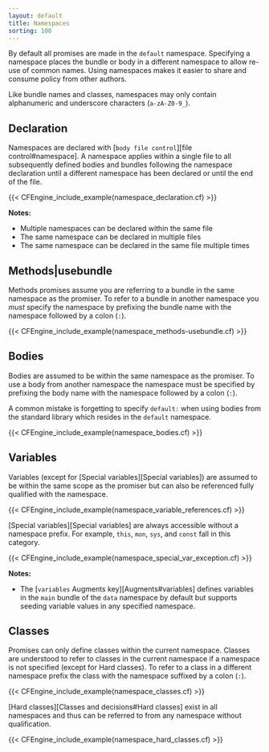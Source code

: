 ```yaml
---
layout: default
title: Namespaces
sorting: 100
---
```


By default all promises are made in the `default` namespace. Specifying a namespace
places the bundle or body in a different namespace to allow re-use of common
names. Using namespaces makes it easier to share and consume policy from other
authors.

Like bundle names and classes, namespaces may only contain alphanumeric and
underscore characters (`a-zA-Z0-9_`).

## Declaration

Namespaces are declared with [`body file control`][file control#namespace]. A
namespace applies within a single file to all subsequently defined bodies and bundles
following the namespace declaration until a different namespace has been
declared or until the end of the file.

{{< CFEngine_include_example(namespace_declaration.cf) >}}

**Notes:**

- Multiple namespaces can be declared within the same file
- The same namespace can be declared in multiple files
- The same namespace can be declared in the same file multiple times

## Methods|usebundle

Methods promises assume you are referring to a bundle in the same namespace as
the promiser. To refer to a bundle in another namespace you *must* specify the
namespace by prefixing the bundle name with the namespace followed by a colon
(`:`).

{{< CFEngine_include_example(namespace_methods-usebundle.cf) >}}

## Bodies

Bodies are assumed to be within the same namespace as the promiser. To use a body from another namespace the namespace must be specified by prefixing the body name with the namespace followed by a colon (`:`).

A common mistake is forgetting to specify `default:` when using bodies from the standard library which resides in the `default` namespace.

{{< CFEngine_include_example(namespace_bodies.cf) >}}

## Variables

Variables (except for [Special variables][Special variables]) are assumed to be within the same scope
as the promiser but can also be referenced fully qualified with the namespace.

{{< CFEngine_include_example(namespace_variable_references.cf) >}}

[Special variables][Special variables] are always accessible without a namespace
  prefix. For example, `this`, `mon`, `sys`, and `const` fall in this category.

{{< CFEngine_include_example(namespace_special_var_exception.cf) >}}

**Notes:**

- The [`variables` Augments key][Augments#variables] defines variables in the
  `main` bundle of the `data` namespace by default but supports seeding variable
  values in any specified namespace.

## Classes

Promises can only define classes within the current namespace. Classes are
understood to refer to classes in the current namespace if a namespace is not
specified (except for Hard classes). To refer to a
class in a different namespace prefix the class with the namespace suffixed by a
colon (`:`).

{{< CFEngine_include_example(namespace_classes.cf) >}}

[Hard classes][Classes and decisions#Hard classes] exist in all namespaces and
thus can be referred to from any namespace without qualification.

{{< CFEngine_include_example(namespace_hard_classes.cf) >}}
